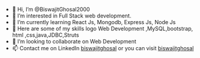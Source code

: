 - 👋 Hi, I’m @BiswajitGhosal2000
- 👀 I’m interested in Full Stack web development.
- 🌱 I’m currently learning React Js, Mongodb, Express Js, Node Js
- 🌱 Here are some of my skills logo Web Development ,MySQL,bootstrap, html ,css,java,JDBC,Struts
- 💞️ I’m looking to collaborate on Web Development
- 📫 Contact me on LinkedIn [biswajitghosal](https://www.linkedin.com/in/biswajitghosal) or you can visit [biswajitghosal](https://biswajitghosal.me/)

<!---
BiswajitGhosal2000/BiswajitGhosal2000 is a ✨ special ✨ repository because its `README.md` (this file) appears on your GitHub profile.
You can click the Preview link to take a look at your changes.
--->
